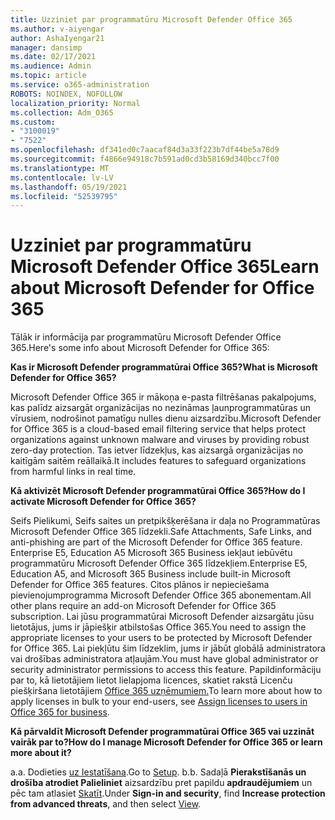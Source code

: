 ```yaml
---
title: Uzziniet par programmatūru Microsoft Defender Office 365
ms.author: v-aiyengar
author: AshaIyengar21
manager: dansimp
ms.date: 02/17/2021
ms.audience: Admin
ms.topic: article
ms.service: o365-administration
ROBOTS: NOINDEX, NOFOLLOW
localization_priority: Normal
ms.collection: Adm_O365
ms.custom:
- "3100019"
- "7522"
ms.openlocfilehash: df341ed0c7aacaf84d3a33f223b7df44be5a78d9
ms.sourcegitcommit: f4866e94918c7b591ad0cd3b58169d340bcc7f00
ms.translationtype: MT
ms.contentlocale: lv-LV
ms.lasthandoff: 05/19/2021
ms.locfileid: "52539795"
---
```

# <a name="learn-about-microsoft-defender-for-office-365"></a><span data-ttu-id="e21b5-102">Uzziniet par programmatūru Microsoft Defender Office 365</span><span class="sxs-lookup"><span data-stu-id="e21b5-102">Learn about Microsoft Defender for Office 365</span></span>

<span data-ttu-id="e21b5-103">Tālāk ir informācija par programmatūru Microsoft Defender Office 365.</span><span class="sxs-lookup"><span data-stu-id="e21b5-103">Here's some info about Microsoft Defender for Office 365:</span></span>

<span data-ttu-id="e21b5-104">**Kas ir Microsoft Defender programmatūrai Office 365?**</span><span class="sxs-lookup"><span data-stu-id="e21b5-104">**What is Microsoft Defender for Office 365?**</span></span>

<span data-ttu-id="e21b5-105">Microsoft Defender Office 365 ir mākoņa e-pasta filtrēšanas pakalpojums, kas palīdz aizsargāt organizācijas no nezināmas ļaunprogrammatūras un vīrusiem, nodrošinot pamatīgu nulles dienu aizsardzību.</span><span class="sxs-lookup"><span data-stu-id="e21b5-105">Microsoft Defender for Office 365 is a cloud-based email filtering service that helps protect organizations against unknown malware and viruses by providing robust zero-day protection.</span></span> <span data-ttu-id="e21b5-106">Tas ietver līdzekļus, kas aizsargā organizācijas no kaitīgām saitēm reāllaikā.</span><span class="sxs-lookup"><span data-stu-id="e21b5-106">It includes features to safeguard organizations from harmful links in real time.</span></span>

<span data-ttu-id="e21b5-107">**Kā aktivizēt Microsoft Defender programmatūrai Office 365?**</span><span class="sxs-lookup"><span data-stu-id="e21b5-107">**How do I activate Microsoft Defender for Office 365?**</span></span>

<span data-ttu-id="e21b5-108">Seifs Pielikumi, Seifs saites un pretpikšķerēšana ir daļa no Programmatūras Microsoft Defender Office 365 līdzekli.</span><span class="sxs-lookup"><span data-stu-id="e21b5-108">Safe Attachments, Safe Links, and anti-phishing are part of the Microsoft Defender for Office 365 feature.</span></span> <span data-ttu-id="e21b5-109">Enterprise E5, Education A5 Microsoft 365 Business iekļaut iebūvētu programmatūru Microsoft Defender Office 365 līdzekļiem.</span><span class="sxs-lookup"><span data-stu-id="e21b5-109">Enterprise E5, Education A5, and Microsoft 365 Business include built-in Microsoft Defender for Office 365 features.</span></span> <span data-ttu-id="e21b5-110">Citos plānos ir nepieciešama pievienojumprogramma Microsoft Defender Office 365 abonementam.</span><span class="sxs-lookup"><span data-stu-id="e21b5-110">All other plans require an add-on Microsoft Defender for Office 365 subscription.</span></span> <span data-ttu-id="e21b5-111">Lai jūsu programmatūrai Microsoft Defender aizsargātu jūsu lietotājus, jums ir jāpiešķir atbilstošas Office 365.</span><span class="sxs-lookup"><span data-stu-id="e21b5-111">You need to assign the appropriate licenses to your users to be protected by Microsoft Defender for Office 365.</span></span> <span data-ttu-id="e21b5-112">Lai piekļūtu šim līdzeklim, jums ir jābūt globālā administratora vai drošības administratora atļaujām.</span><span class="sxs-lookup"><span data-stu-id="e21b5-112">You must have global administrator or security administrator permissions to access this feature.</span></span> <span data-ttu-id="e21b5-113">Papildinformāciju par to, kā lietotājiem lietot lielapjoma licences, skatiet rakstā Licenču piešķiršana lietotājiem [Office 365 uzņēmumiem.](https://go.microsoft.com/fwlink/?linkid=2093435)</span><span class="sxs-lookup"><span data-stu-id="e21b5-113">To learn more about how to apply licenses in bulk to your end-users, see [Assign licenses to users in Office 365 for business](https://go.microsoft.com/fwlink/?linkid=2093435).</span></span>

<span data-ttu-id="e21b5-114">**Kā pārvaldīt Microsoft Defender programmatūrai Office 365 vai uzzināt vairāk par to?**</span><span class="sxs-lookup"><span data-stu-id="e21b5-114">**How do I manage Microsoft Defender for Office 365 or learn more about it?**</span></span>

<span data-ttu-id="e21b5-115">a.</span><span class="sxs-lookup"><span data-stu-id="e21b5-115">a.</span></span> <span data-ttu-id="e21b5-116">Dodieties [uz Iestatīšana](https://go.microsoft.com/fwlink/p/?linkid=2075721).</span><span class="sxs-lookup"><span data-stu-id="e21b5-116">Go to [Setup](https://go.microsoft.com/fwlink/p/?linkid=2075721).</span></span>
<span data-ttu-id="e21b5-117">b.</span><span class="sxs-lookup"><span data-stu-id="e21b5-117">b.</span></span> <span data-ttu-id="e21b5-118">Sadaļā **Pierakstīšanās un drošība atrodiet Palieliniet** aizsardzību pret papildu **apdraudējumiem** un pēc tam atlasiet [Skatīt](https://go.microsoft.com/fwlink/?linkid=2109302).</span><span class="sxs-lookup"><span data-stu-id="e21b5-118">Under **Sign-in and security**, find **Increase protection from advanced threats**, and then select [View](https://go.microsoft.com/fwlink/?linkid=2109302).</span></span>
